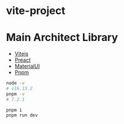# vite-project

# Main Architect Library
* [Vitejs](https://ja.vitejs.dev/guide/)
* [Preact](https://preactjs.com/tutorial/01-vdom)
* [MaterialUI](https://mui.com/material-ui/getting-started/overview/)  
* [Pnpm](https://pnpm.io/pnpm-cli)

```bash
node -v     
# v16.13.2
pnpm -v
# 7.2.1
```

```shell
pnpm i
pnpm run dev
```
